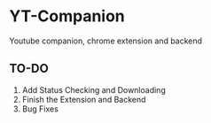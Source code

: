 # YT-Companion
Youtube companion, chrome extension and backend

## TO-DO
1. Add Status Checking and Downloading
2. Finish the Extension and Backend
3. Bug Fixes
